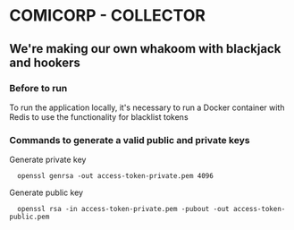 # COMICORP - COLLECTOR
## We're making our own whakoom with blackjack and hookers

### Before to run
To run the application locally, it's necessary to run a Docker container with Redis to use the functionality for blacklist tokens

### Commands to generate a valid public and private keys
Generate private key
```shell
  openssl genrsa -out access-token-private.pem 4096
```

Generate public key
```shell
  openssl rsa -in access-token-private.pem -pubout -out access-token-public.pem
```

